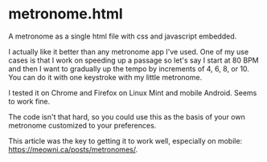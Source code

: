 # metronome.html

A metronome as a single html file with css and javascript embedded. 

I actually like it better than any metronome app I've used. One of my use cases is that I work on speeding up a passage so let's say I start at 80 BPM and then I want to gradually up the tempo by increments of 4, 6, 8, or 10. You can do it with one keystroke with my little metronome.

I tested it on Chrome and Firefox on Linux Mint and mobile Android. Seems to work fine.

The code isn't that hard, so you could use this as the basis of your own metronome customized to your preferences.

This article was the key to getting it to work well, especially on mobile: https://meowni.ca/posts/metronomes/. 

